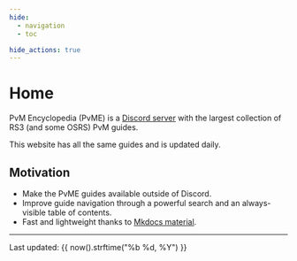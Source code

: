 ```yaml
---
hide:
  - navigation
  - toc

hide_actions: true
---
```

# Home


PvM Encyclopedia (PvME) is a [Discord server](https://discord.gg/pvme) with the largest collection of RS3 (and some OSRS) PvM guides.

<script src="javascripts/discordInvite.js"></script>
<script>
discordInvite.init({
  inviteCode: 'pvme',
  title: 'PVME',
  });
  discordInvite.render();
</script>
<div id="discordInviteBox"></div>

This website has all the same guides and is updated daily.

## Motivation

- Make the PvME guides available outside of Discord.
- Improve guide navigation through a powerful search and an always-visible table of contents.
- Fast and lightweight thanks to [Mkdocs material](https://squidfunk.github.io/mkdocs-material/).

<div class="footnote">
<hr>
Last updated: {{ now().strftime("%b %d, %Y") }}
</div>
